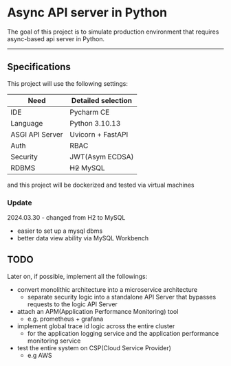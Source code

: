 # Async API server in Python

The goal of this project is to simulate production environment that requires async-based api server in Python.

---

## Specifications

This project will use the following settings:

| Need            | Detailed selection |
|-----------------|--------------------|
| IDE             | Pycharm CE         |
| Language        | Python 3.10.13     |
| ASGI API Server | Uvicorn + FastAPI  |
| Auth            | RBAC               |
| Security        | JWT(Asym ECDSA)    |
| RDBMS           | ~~H2~~ MySQL       |

and this project will be dockerized and tested via virtual machines

### Update

2024.03.30 - changed from H2 to MySQL
  - easier to set up a mysql dbms
  - better data view ability via MySQL Workbench

## TODO

Later on, if possible, implement all the followings:

- convert monolithic architecture into a microservice architecture
    - separate security logic into a standalone API Server that bypasses requests to the logic API Server
- attach an APM(Application Performance Monitoring) tool
    - e.g. prometheus + grafana
- implement global trace id logic across the entire cluster
    - for the application logging service and the application performance monitoring service
- test the entire system on CSP(Cloud Service Provider)
    - e.g AWS
